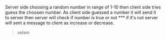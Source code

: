 Server side choosing a random number in range of 1-10 then client side tries guess the choosen number.
As client side guessed a number it will send it to server then server will check if number is true or not 
*** if it's not server will sent a message to client as increase or decrease.


> selam

